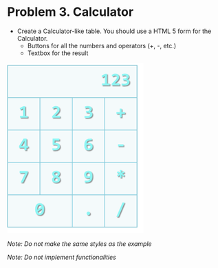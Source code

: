 Problem 3. Calculator
===========

*	Create a Calculator-like table. You should use a HTML 5 form for the Calculator.
	*	Buttons for all the numbers and operators (+, -, etc.)
	*	Textbox for the result
	
![picture4](./resources/task3.png)

_Note: Do not make the same styles as the example_

_Note: Do not implement functionalities_